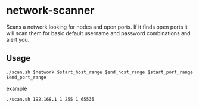 # network-scanner
Scans a network looking for nodes and open ports.  If it finds open ports it will scan them for basic default username and password combinations and alert you.

## Usage
```
./scan.sh $network $start_host_range $end_host_range $start_port_range $end_port_range
```

example
```
./scan.sh 192.168.1 1 255 1 65535
```
